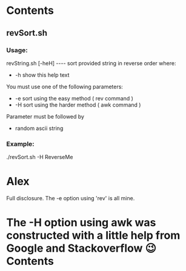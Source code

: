 Contents
====================

## revSort.sh

### Usage:

revString.sh [-heH] <string> ---- sort provided string in reverse order where:   

* -h  show this help text  

You must use one of the following parameters: 

* -e  sort using the easy method ( rev command )  
* -H  sort using the harder method ( awk command )  

Parameter must be followed by <string>  

* <string> random ascii string  


### Example:  
./revSort.sh -H ReverseMe

# Alex

Full disclosure.  The -e option using 'rev' is all mine.

The -H option using awk was constructed with a little help from Google and Stackoverflow  😉
Contents
====================

